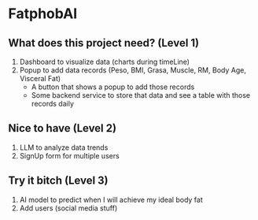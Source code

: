 # FatphobAI

## What does this project need? (Level 1)

1. Dashboard to visualize data (charts during timeLine)
2. Popup to add data records (Peso, BMI, Grasa, Muscle, RM, Body Age, Visceral Fat)
   - A button that shows a popup to add those records
   - Some backend service to store that data and see a table with those records daily

## Nice to have (Level 2)

1. LLM to analyze data trends
2. SignUp form for multiple users

## Try it bitch (Level 3)

1. AI model to predict when I will achieve my ideal body fat
2. Add users (social media stuff)
